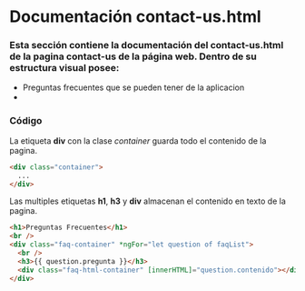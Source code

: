 # Documentación contact-us.html

### Esta sección contiene la documentación del contact-us.html de la pagina contact-us de la página web. Dentro de su estructura visual posee: 
* Preguntas frecuentes que se pueden tener de la aplicacion
* 
### Código


La etiqueta **div** con la clase *container* guarda todo el contenido de la pagina.
```html
<div class="container">
  ...
</div>
```

Las multiples etiquetas **h1**, **h3** y **div** almacenan el contenido en texto de la pagina.
```html
<h1>Preguntas Frecuentes</h1>
<br />
<div class="faq-container" *ngFor="let question of faqList">
  <br />
  <h3>{{ question.pregunta }}</h3>
  <div class="faq-html-container" [innerHTML]="question.contenido"></div>
</div>
```